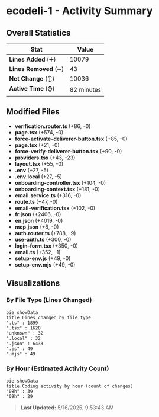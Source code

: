 # ecodeli-1 - Activity Summary 

## Overall Statistics

| Stat                   | Value                                                             |
| ---------------------- | ----------------------------------------------------------------- |
| **Lines Added** (➕)   | 10079                                          |
| **Lines Removed** (➖) | 43                                        |
| **Net Change** (↕)    | 10036                |
| **Active Time** (⌚)   | 82 minutes |


## Modified Files
- **verification.router.ts** (+86, -0)
- **page.tsx** (+574, -0)
- **force-activate-deliverer-button.tsx** (+85, -0)
- **page.tsx** (+21, -0)
- **force-verify-deliverer-button.tsx** (+90, -0)
- **providers.tsx** (+43, -23)
- **layout.tsx** (+55, -0)
- **.env** (+27, -5)
- **.env.local** (+27, -5)
- **onboarding-controller.tsx** (+104, -0)
- **onboarding-context.tsx** (+181, -0)
- **email.service.ts** (+316, -0)
- **route.ts** (+47, -0)
- **email-verification.tsx** (+102, -0)
- **fr.json** (+2406, -0)
- **en.json** (+4019, -0)
- **mcp.json** (+8, -0)
- **auth.router.ts** (+788, -9)
- **use-auth.ts** (+300, -0)
- **login-form.tsx** (+350, -0)
- **email.ts** (+352, -1)
- **setup-env.js** (+49, -0)
- **setup-env.mjs** (+49, -0)

## Visualizations

### By File Type (Lines Changed)

```mermaid
pie showData
title Lines changed by file type
".ts" : 1899
".tsx" : 1628
"unknown" : 32
".local" : 32
".json" : 6433
".js" : 49
".mjs" : 49
```

### By Hour (Estimated Activity Count)

```mermaid
pie showData
title Coding activity by hour (count of changes)
"08h" : 39
"09h" : 29
```


> **Last Updated:** 5/16/2025, 9:53:43 AM